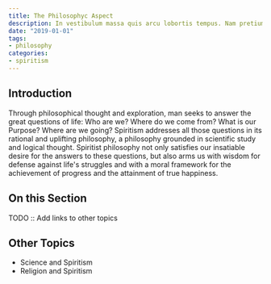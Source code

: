```yaml
---
title: The Philosophyc Aspect
description: In vestibulum massa quis arcu lobortis tempus. Nam pretium arcu in odio vulputate luctus.
date: "2019-01-01"
tags:
- philosophy
categories:
- spiritism
---
```


## Introduction
Through philosophical thought and exploration, man seeks to answer the great questions of life:  Who are we?  Where do we come from?  What is our Purpose?  Where are we going?  Spiritism addresses all those questions in its rational and uplifting philosophy, a philosophy grounded in scientific study and logical thought.  Spiritist philosophy not only satisfies our insatiable desire for the answers to these questions, but also arms us with wisdom for defense against life's struggles and with a moral framework for the achievement of progress and the attainment of true happiness. 


## On this Section
TODO :: Add links to other topics


## Other Topics
* Science and Spiritism
* Religion and Spiritism
